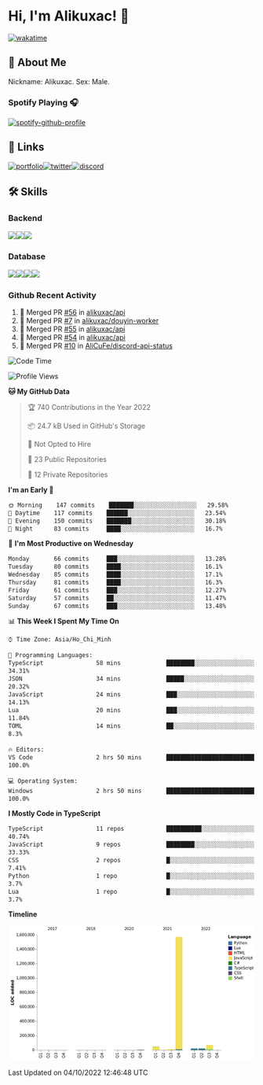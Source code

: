 # Hi, I'm Alikuxac! 👋
[![wakatime](https://wakatime.com/badge/user/f351a39f-05c3-4440-84c7-6444ba23d95e.svg)](https://wakatime.com/@alikuxac)
## 🚀 About Me
Nickname: Alikuxac.
Sex: Male.

### Spotify Playing 🎧
[![spotify-github-profile](https://spotify-github-profile.vercel.app/api/view?uid=1ug46od67cxvdqjx4zr7l33i4&cover_image=true&theme=natemoo-re&bar_color=53b14f&bar_color_cover=false)](https://open.spotify.com/user/1ug46od67cxvdqjx4zr7l33i4)

## 🔗 Links
[![portfolio][portfolio-badge]][website-link][![twitter][twitter-badge]][twitter-link][![discord][discord-badge]][discord-link]

## 🛠 Skills
<!---### Frontend--->

### Backend
[![](https://img.shields.io/badge/C%23-239120?style=for-the-badge&logo=c-sharp&logoColor=white)]()[![](https://img.shields.io/badge/JavaScript-F7DF1E?style=for-the-badge&logo=javascript&logoColor=black)]()[![](https://img.shields.io/badge/TypeScript-007ACC?style=for-the-badge&logo=typescript&logoColor=white)]()
### Database
[![](https://img.shields.io/badge/MySQL-00000F?style=for-the-badge&logo=mysql&logoColor=white)]()[![](https://img.shields.io/badge/MongoDB-4EA94B?style=for-the-badge&logo=mongodb&logoColor=white)]()[![](https://img.shields.io/badge/PostgreSQL-316192?style=for-the-badge&logo=postgresql&logoColor=white)]()[![](https://img.shields.io/badge/Redis-D82C20?style=for-the-badge&logo=RedislogoColor=white)]()
<!---### Tools--->

<!---### Framework--->

### Github Recent Activity
<!--START_SECTION:activity-->
1. 🎉 Merged PR [#56](https://github.com/alikuxac/api/pull/56) in [alikuxac/api](https://github.com/alikuxac/api)
2. 🎉 Merged PR [#7](https://github.com/alikuxac/douyin-worker/pull/7) in [alikuxac/douyin-worker](https://github.com/alikuxac/douyin-worker)
3. 🎉 Merged PR [#55](https://github.com/alikuxac/api/pull/55) in [alikuxac/api](https://github.com/alikuxac/api)
4. 🎉 Merged PR [#54](https://github.com/alikuxac/api/pull/54) in [alikuxac/api](https://github.com/alikuxac/api)
5. 🎉 Merged PR [#10](https://github.com/AliCuFe/discord-api-status/pull/10) in [AliCuFe/discord-api-status](https://github.com/AliCuFe/discord-api-status)
<!--END_SECTION:activity-->

<!--START_SECTION:waka-->
![Code Time](http://img.shields.io/badge/Code%20Time-3%2C842%20hrs%2045%20mins-blue)

![Profile Views](http://img.shields.io/badge/Profile%20Views-1-blue)

**🐱 My GitHub Data** 

> 🏆 740 Contributions in the Year 2022
 > 
> 📦 24.7 kB Used in GitHub's Storage 
 > 
> 🚫 Not Opted to Hire
 > 
> 📜 23 Public Repositories 
 > 
> 🔑 12 Private Repositories  
 > 
**I'm an Early 🐤** 

```text
🌞 Morning    147 commits    ███████░░░░░░░░░░░░░░░░░░   29.58% 
🌆 Daytime    117 commits    ██████░░░░░░░░░░░░░░░░░░░   23.54% 
🌃 Evening    150 commits    ███████░░░░░░░░░░░░░░░░░░   30.18% 
🌙 Night      83 commits     ████░░░░░░░░░░░░░░░░░░░░░   16.7%

```
📅 **I'm Most Productive on Wednesday** 

```text
Monday       66 commits     ███░░░░░░░░░░░░░░░░░░░░░░   13.28% 
Tuesday      80 commits     ████░░░░░░░░░░░░░░░░░░░░░   16.1% 
Wednesday    85 commits     ████░░░░░░░░░░░░░░░░░░░░░   17.1% 
Thursday     81 commits     ████░░░░░░░░░░░░░░░░░░░░░   16.3% 
Friday       61 commits     ███░░░░░░░░░░░░░░░░░░░░░░   12.27% 
Saturday     57 commits     ██░░░░░░░░░░░░░░░░░░░░░░░   11.47% 
Sunday       67 commits     ███░░░░░░░░░░░░░░░░░░░░░░   13.48%

```


📊 **This Week I Spent My Time On** 

```text
⌚︎ Time Zone: Asia/Ho_Chi_Minh

💬 Programming Languages: 
TypeScript               58 mins             ████████░░░░░░░░░░░░░░░░░   34.31% 
JSON                     34 mins             █████░░░░░░░░░░░░░░░░░░░░   20.32% 
JavaScript               24 mins             ███░░░░░░░░░░░░░░░░░░░░░░   14.13% 
Lua                      20 mins             ███░░░░░░░░░░░░░░░░░░░░░░   11.84% 
TOML                     14 mins             ██░░░░░░░░░░░░░░░░░░░░░░░   8.3%

🔥 Editors: 
VS Code                  2 hrs 50 mins       █████████████████████████   100.0%

💻 Operating System: 
Windows                  2 hrs 50 mins       █████████████████████████   100.0%

```

**I Mostly Code in TypeScript** 

```text
TypeScript               11 repos            ██████████░░░░░░░░░░░░░░░   40.74% 
JavaScript               9 repos             ████████░░░░░░░░░░░░░░░░░   33.33% 
CSS                      2 repos             █░░░░░░░░░░░░░░░░░░░░░░░░   7.41% 
Python                   1 repo              █░░░░░░░░░░░░░░░░░░░░░░░░   3.7% 
Lua                      1 repo              █░░░░░░░░░░░░░░░░░░░░░░░░   3.7%

```


**Timeline**

![Chart not found](https://raw.githubusercontent.com/alikuxac/alikuxac/master/charts/bar_graph.png) 


 Last Updated on 04/10/2022 12:46:48 UTC
<!--END_SECTION:waka-->

<!--- Link definition --->
[website-link]: https://alikuxac.xyz/
[twitter-link]: https://twitter.com/alikuxac
[discord-link]: https://discord.gg/8yfv46W
[kofi-link]: https://ko-fi.com/alikuxac
[Facebook]: https://www.facebook.com/anikuxac

[Instagram]: https://www.instagram.com/alikuxac/

<!--- Badgee Imag --->
[portfolio-badge]: https://img.shields.io/badge/my_portfolio-000?style=for-the-badge&logo=ko-fi&logoColor=white
[twitter-badge]: https://img.shields.io/badge/twitter-1DA1F2?style=for-the-badge&logo=twitter&logoColor=white
[discord-badge]: https://img.shields.io/badge/Discord-7289DA?style=for-the-badge&logo=discord&logoColor=white
